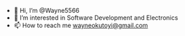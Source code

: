 - 👋 Hi, I’m @Wayne5566
- 👀 I’m interested in Software Development and Electronics
- 📫 How to reach me wayneokutoyi@gmail.com

<!---
Wayne5566/Wayne5566 is a ✨ special ✨ repository because its `README.md` (this file) appears on your GitHub profile.
You can click the Preview link to take a look at your changes.
--->
